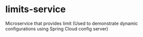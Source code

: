 # limits-service
Microservice that provides limit (Used to demonstrate dynamic configurations using Spring Cloud config server)
